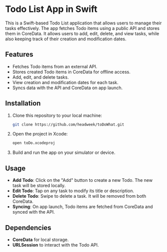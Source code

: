 # Todo List App in Swift

This is a Swift-based Todo List application that allows users to manage their tasks effectively. The app fetches Todo items using a public API and stores them in CoreData. It allows users to add, edit, delete, and view tasks, while also keeping track of their creation and modification dates.

## Features
- Fetches Todo items from an external API.
- Stores created Todo items in CoreData for offline access.
- Add, edit, and delete tasks.
- View creation and modification dates for each task.
- Syncs data with the API and CoreData on app launch.

## Installation

1. Clone this repository to your local machine:
   ```bash
   git clone https://github.com/headweek/toDoWhat.git
   ```

2. Open the project in Xcode:
   ```bash
   open toDo.xcodeproj
   ```

3. Build and run the app on your simulator or device.

## Usage

- **Add Todo**: Click on the "Add" button to create a new Todo. The new task will be stored locally.
- **Edit Todo**: Tap on any task to modify its title or description.
- **Delete Todo**: Swipe to delete a task. It will be removed from both CoreData.
- **Syncing**: On app launch, Todo items are fetched from CoreData and synced with the API.

## Dependencies
- **CoreData** for local storage.
- **URLSession** to interact with the Todo API.
